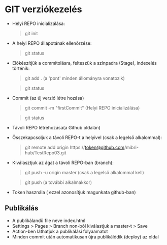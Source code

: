 # GIT verziókezelés

- Helyi REPO inicializálása:
    > git init
- A helyi REPO állapotának ellenőrzése:
    > git status
-  Előkészítjük a commitolásra, felteszük a színpadra (Stage), indexelés történik:
    > git add . (a 'pont' minden állományra vonatozik)

    > git status
- Commit (az új verzió létre hozása)
    > git commit -m "firstCommit" (Helyi REPO inicializálása)

    > git status
- Távoli REPO létrehozása(a Github oldalán)
- Összekapcsoljuk a távoli REPO-t a helyivel (csak a legelső alkalommal):
    > git remote add origin https://token@github.com/mibri-hub/TestRepo03.git
- Kiválasztjuk az ágat a távoli REPO-ban (branch):
    >git push -u origin master (csak a legelső alkalommal kell)

    >git push (a további alkalmakkor)
- Token használa ( ezzel azonosítjuk magunkata github-ban)

## Publikálás
- A publikálandü file neve index.html
- Settings > Pages > Branch non-ból kiválastjuk a master-t > Save
- Action-ben láthatjuk a publikálási folyaamatot
- Minden commit után automatikusan újra publikálódik (deploy) az oldal

